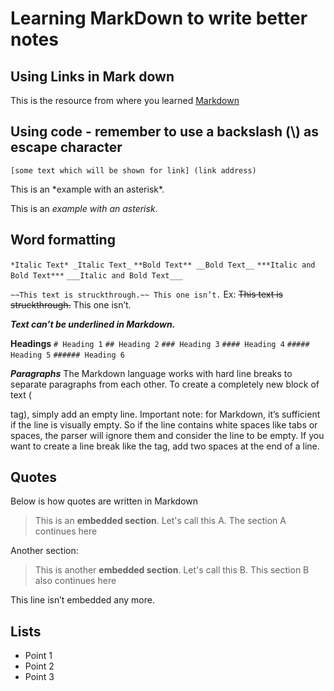 # Learning MarkDown to write better notes

## Using Links in Mark down

This is the resource from where you learned [Markdown](https://www.ionos.com/digitalguide/websites/web-development/markdown/)

## Using code - remember to use a backslash (\\) as escape character

`[some text which will be shown for link] (link address)`

This is an \*example with an asterisk\*.

This is an _example with an asterisk_.

## Word formatting

`*Italic Text* _Italic Text_`
`**Bold Text** __Bold Text__`
`***Italic and Bold Text***`
`___Italic and Bold Text___`

`~~This text is struckthrough.~~ This one isn’t.`
Ex: ~~This text is struckthrough.~~ This one isn’t.

**_Text can’t be underlined in Markdown._**

**Headings**
`# Heading 1`
`## Heading 2`
`### Heading 3`
`#### Heading 4`
`##### Heading 5`
`###### Heading 6`

**_Paragraphs_**
The Markdown language works with hard line breaks to separate paragraphs from each other. To create a completely new block of text (

tag), simply add an empty line. Important note: for Markdown, it’s sufficient if the line is visually empty. So if the line contains white spaces like tabs or spaces, the parser will ignore them and consider the line to be empty. If you want to create a line break like the
tag, add two spaces at the end of a line.

## Quotes

Below is how quotes are written in Markdown

> This is an **embedded section**. Let's call this A.
> The section A continues here

Another section:

> This is another **embedded section**. Let's call this B.
> This section B also continues here

This line isn’t embedded any more.

## Lists

- Point 1
- Point 2
- Point 3
